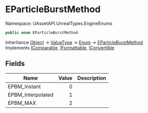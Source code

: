 # EParticleBurstMethod

Namespace: UAssetAPI.UnrealTypes.EngineEnums

```csharp
public enum EParticleBurstMethod
```

Inheritance [Object](https://docs.microsoft.com/en-us/dotnet/api/system.object) → [ValueType](https://docs.microsoft.com/en-us/dotnet/api/system.valuetype) → [Enum](https://docs.microsoft.com/en-us/dotnet/api/system.enum) → [EParticleBurstMethod](./uassetapi.unrealtypes.engineenums.eparticleburstmethod.md)<br>
Implements [IComparable](https://docs.microsoft.com/en-us/dotnet/api/system.icomparable), [IFormattable](https://docs.microsoft.com/en-us/dotnet/api/system.iformattable), [IConvertible](https://docs.microsoft.com/en-us/dotnet/api/system.iconvertible)

## Fields

| Name | Value | Description |
| --- | --: | --- |
| EPBM_Instant | 0 |  |
| EPBM_Interpolated | 1 |  |
| EPBM_MAX | 2 |  |
